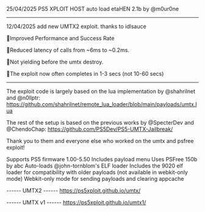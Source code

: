 25/04/2025
PS5 XPLOIT HOST auto load etaHEN 2.1b  by @m0ur0ne  

--------------------------

12/04/2025 add new UMTX2 exploit.  thanks to idlsauce 

🔹Improved Performance and Success Rate

🔹Reduced latency of calls from ~6ms to ~0.2ms.

🔹Not yielding before the umtx destroy.

🔹The exploit now often completes in 1-3 secs (not 10-60 secs)

-----------------------------------------------------

The exploit code is largely based on the lua implementation by @shahrilnet and @n0llptr: https://github.com/shahrilnet/remote_lua_loader/blob/main/payloads/umtx.lua

The rest of the setup is based on the previous works by @SpecterDev and @ChendoChap: https://github.com/PS5Dev/PS5-UMTX-Jailbreak/

Thank you to them and everyone else who worked on the umtx and psfree exploit!

Supports PS5 firmware 1.00-5.50
Includes payload menu
Uses PSFree 150b by abc
Auto-loads @john-tornblom's ELF loader
Includes the 9020 elf loader for compatibility with older payloads (not available in webkit-only mode)
Webkit-only mode for sending payloads and clearing appcache




------ UMTX2 ------
https://ps5xploit.github.io/umtx/







------ UMTX v1 ------
https://ps5xploit.github.io/umtx1/
